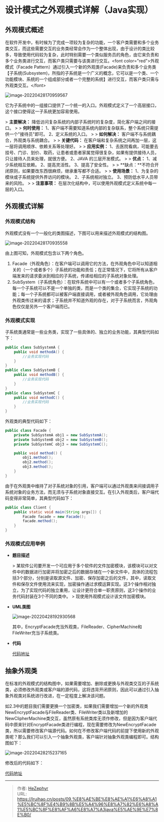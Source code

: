 # 设计模式之外观模式详解（Java实现）

## 外观模式概述

在软件开发中，有时候为了完成一项较为复杂的功能，一个客户类需要和多个业务类交互，而这些需要交互的业务类经常会作为一个整体出现，由于设计的类比较多，导致使用代码较为复杂，此时特别需要一个类似服务员的角色，由它来负责和多个业务类进行交互，而客户类只需要与该类进行交互。&lt;font color=&#34;red&#34;&gt;外观模式（Facade Pattern）通过引入一个新的外观类(Facade)来负责和多个业务类【子系统(Subsystem)，所指的子系统是一个广义的概念，它可以是一个类、一个功能模块、系统的一个组成部分或者一个完整的系统】进行交互，而客户类只需与外观类交互。&lt;/font&gt;

![image-20220428170959567](https://raw.githubusercontent.com/unique-pure/NewPicGoLibrary/main/img/63f22a69af86393e476cec1550564a39-20231125211947955.png)

它为子系统中的一组接口提供了一个统一的入口。外观模式定义了一个高层接口，这个接口使得这一子系统更加容易使用。

&gt; **主要解决：** 降低访问复杂系统的内部子系统时的复杂度，简化客户端之间的接口。
&gt;
&gt; **何时使用：** 1、客户端不需要知道系统内部的复杂联系，整个系统只需提供一个&#34;接待员&#34;即可。 2、定义系统的入口。
&gt;
&gt; **如何解决：** 客户端不与系统耦合，外观类与系统耦合。
&gt;
&gt; **关键代码：** 在客户端和复杂系统之间再加一层，这一层将调用顺序、依赖关系等处理好。
&gt;
&gt; **应用实例：** 1、去医院看病，可能要去挂号、门诊、划价、取药，让患者或患者家属觉得很复杂，如果有提供接待人员，只让接待人员来处理，就很方便。 2、JAVA 的三层开发模式。
&gt;
&gt; **优点：** 1、减少系统相互依赖。 2、提高灵活性。 3、提高了安全性。
&gt;
&gt; **缺点：**不符合开闭原则，如果要改东西很麻烦，继承重写都不合适。
&gt;
&gt; **使用场景：** 1、为复杂的模块或子系统提供外界访问的模块。 2、子系统相对独立。 3、预防低水平人员带来的风险。
&gt;
&gt; **注意事项：** 在层次化结构中，可以使用外观模式定义系统中每一层的入口。

## 外观模式详解

### 外观模式结构

外观模式没有一个一般化的类图描述，下图可以用来描述外观模式的结构图。

![image-20220428170935558](https://raw.githubusercontent.com/unique-pure/NewPicGoLibrary/main/img/e6d5eb18385d33361f1831b249bc2c7b.png)

由上图可知，外观模式包含以下两个角色。

1. Facade（外观角色）：在客户端可以调用它的方法，在外观角色中可以知道相关的（一个或者多个）子系统的功能和责任；在正常情况下，它将所有从客户端发来的请求委派到相应的子系统，传递给相应的子系统对象处理。
2. SubSystem（子系统角色）：在软件系统中可以有一个或者多个子系统角色，每一个子系统可以不是一个单独的类，而是一个类的集合，它实现子系统的功能；每一个子系统都可以被客户端直接调用，或者被外观角色调用，它处理由外观类传过来的请求；子系统并不知道外观的存在，对于子系统而言，外观角色仅仅是另外一个客户端而已。

### 外观模式实现

子系统类通常是一些业务类，实现了一些具体的、独立的业务功能，其典型代码如下：

```java
public class SubSystemA {
    public void methodA() {
        //业务实现代码
    }
}
public class SubSystemB {
    public void methodB() {
        //业务实现代码
    }
}
public class SubSystemC {
    public void methodC() {
        //业务实现代码
    }
}
```

外观类的典型代码如下：

```java
public class Facade {
    private SubSystemA obj1 = new SubSystemA();
    private SubSystemB obj2 = new SubSystemB();
    private SubSystemC obj3 = new SubSystemC();

    public void method() {
        obj1.method();
        obj2.method();
        obj3.method();
    }
}
```

由于在外观类中维持了对子系统对象的引用，客户端可以通过外观类来间接调用子系统对象的业务方法，而无须与子系统对象直接交互。在引入外观类后，客户端代码变得非常简单，其典型代码如下：

```java
public class Client {
    public static void main(String args[]) {
        Facade facade = new Facade();
        facade.method();
    }
}
```

### 外观模式应用举例

* **题目描述**

	&gt; 某软件公司要开发一个可应用于多个软件的文件加密模块，该模块可以对文件中的数据进行加密并将加密之后的数据存储在一个新文件中，具体的流程包括3个部分，分别是读取源文件、加密、保存加密之后的文件，其中，读取文件和保存文件使用流来实现，加密操作通过求模运算实现。这3个操作相对独立，为了实现代码的独立重用，让设计更符合单一职责原则，这3个操作的业务代码封装在3个不同的类中。
	&gt; 现使用外观模式设计该文件加密模块。

* **UML类图**

	![image-20220428192930568](https://raw.githubusercontent.com/unique-pure/NewPicGoLibrary/main/img/9dc66aef9ddf76f27b95b5ed2171ef0c-20231125211956431.png)

	其中，EncryptFacade充当外观类，FileReader、CipherMachine和FileWriter充当子系统类。

* **代码**

	[代码地址](https://github.com/unique-pure/designpattern_code/tree/main/src/facade_pattern)

## 抽象外观类

在标准的外观模式的结构图中，如果需要增加、删除或更换与外观类交互的子系统类，必须修改外观类或客户端的源代码，这将违背开闭原则，因此可以通过引入抽象外观类对系统进行改进，在一定程度上解决该问题。

如2.3中的题目我们需要更换一个加密类，如果我们需要增加一个新的外观类NewEncryptFacade与FileReader类、FileWriter类以及新增加的NewClipherMachine类交互，虽然原有系统类库无须作修改，但是因为客户端代码中原来针对EncryptFacade类进行编程，现在需要修改为NewEncryptFacade类，所以需要修改客户端源代码。如何在不修改客户端代码的前提下使用新的外观类呢？那么我们可以引入一个抽象外观类，客户端针对抽象外观类编程即可。结构图如下：

![image-20220428215237165](https://raw.githubusercontent.com/unique-pure/NewPicGoLibrary/main/img/d01355cacfd19c18222e6de1310393f1.png)

修改后的代码如下：

[代码地址](https://github.com/unique-pure/designpattern_code/tree/main/src/abstract_facade_pattern)

---

> 作者: [HeZephyr](https://github.com/HeZephyr)  
> URL: https://lruihao.cn/posts/09.%E8%AE%BE%E8%AE%A1%E6%A8%A1%E5%BC%8F%E4%B9%8B%E5%A4%96%E8%A7%82%E6%A8%A1%E5%BC%8F%E8%AF%A6%E8%A7%A3java%E5%AE%9E%E7%8E%B0/  

